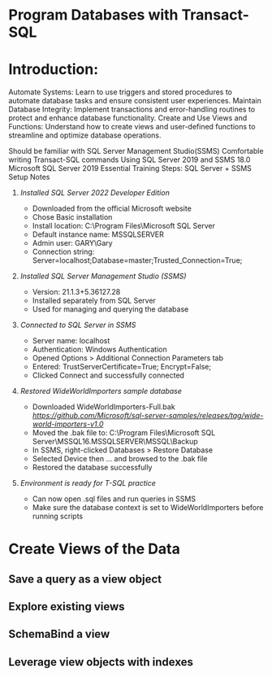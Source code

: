 # Program Databases with Transact-SQL

# Introduction: 
Automate Systems: Learn to use triggers and stored procedures to automate database tasks and ensure consistent user experiences.
Maintain Database Integrity: Implement transactions and error-handling routines to protect and enhance database functionality.
Create and Use Views and Functions: Understand how to create views and user-defined functions to streamline and optimize database operations.

Should be familiar with SQL Server Management Studio(SSMS)
Comfortable writing Transact-SQL commands
Using SQL Server 2019 and SSMS 18.0
Microsoft SQL Server 2019 Essential Training
Steps:
SQL Server + SSMS Setup Notes

1. *Installed SQL Server 2022 Developer Edition*
    - Downloaded from the official Microsoft website
    - Chose Basic installation
    - Install location: C:\Program Files\Microsoft SQL Server
    - Default instance name: MSSQLSERVER
    - Admin user: GARY\Gary
    - Connection string: Server=localhost;Database=master;Trusted_Connection=True;

2. *Installed SQL Server Management Studio (SSMS)*
    - Version: 21.1.3+5.36127.28
    - Installed separately from SQL Server
    - Used for managing and querying the database

3. *Connected to SQL Server in SSMS*
    - Server name: localhost
    - Authentication: Windows Authentication
    - Opened Options > Additional Connection Parameters tab
    - Entered: <!--safe ONLY for local/testing/practice/learning--> 
      TrustServerCertificate=True;
      Encrypt=False;
    - Clicked Connect and successfully connected

4. *Restored WideWorldImporters sample database*
    - Downloaded WideWorldImporters-Full.bak *https://github.com/Microsoft/sql-server-samples/releases/tag/wide-world-importers-v1.0*
    - Moved the .bak file to:
      C:\Program Files\Microsoft SQL Server\MSSQL16.MSSQLSERVER\MSSQL\Backup
    - In SSMS, right-clicked Databases > Restore Database
    - Selected Device then ... and browsed to the .bak file
    - Restored the database successfully

5. *Environment is ready for T-SQL practice*
    - Can now open .sql files and run queries in SSMS
    - Make sure the database context is set to WideWorldImporters before running scripts




# Create Views of the Data
## Save a query as a view object

## Explore existing views

## SchemaBind a view

## Leverage view objects with indexes